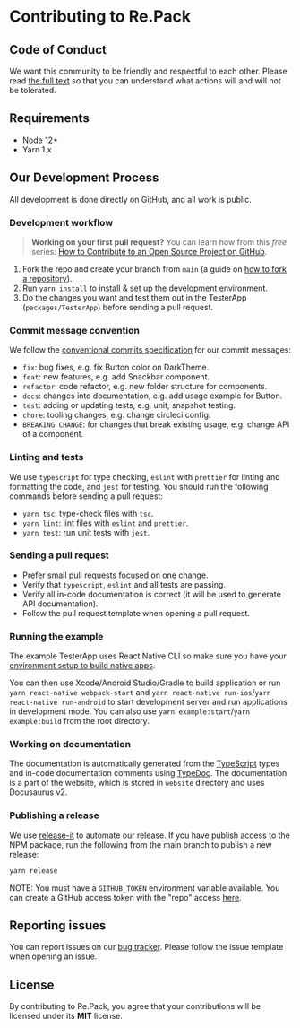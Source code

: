 # Contributing to Re.Pack

## Code of Conduct

We want this community to be friendly and respectful to each other. Please read [the full text](./CODE_OF_CONDUCT.md) so that you can understand what actions will and will not be tolerated.

## Requirements

- Node 12+
- Yarn 1.x

## Our Development Process

All development is done directly on GitHub, and all work is public.

### Development workflow

> **Working on your first pull request?** You can learn how from this *free* series: [How to Contribute to an Open Source Project on GitHub](https://egghead.io/series/how-to-contribute-to-an-open-source-project-on-github).

1. Fork the repo and create your branch from `main` (a guide on [how to fork a repository](https://help.github.com/articles/fork-a-repo/)).
2. Run `yarn install` to install & set up the development environment.
3. Do the changes you want and test them out in the TesterApp (`packages/TesterApp`) before sending a pull request.

### Commit message convention

We follow the [conventional commits specification](https://www.conventionalcommits.org/en) for our commit messages:

- `fix`: bug fixes, e.g. fix Button color on DarkTheme.
- `feat`: new features, e.g. add Snackbar component.
- `refactor`: code refactor, e.g. new folder structure for components.
- `docs`: changes into documentation, e.g. add usage example for Button.
- `test`: adding or updating tests, e.g. unit, snapshot testing.
- `chore`: tooling changes, e.g. change circleci config.
- `BREAKING CHANGE`: for changes that break existing usage, e.g. change API of a component.

### Linting and tests

We use `typescript` for type checking, `eslint` with `prettier` for linting and formatting the code, and `jest` for testing. You should run the following commands before sending a pull request:

- `yarn tsc`: type-check files with `tsc`.
- `yarn lint`: lint files with `eslint` and `prettier`.
- `yarn test`: run unit tests with `jest`.

### Sending a pull request

- Prefer small pull requests focused on one change.
- Verify that `typescript`, `eslint` and all tests are passing.
- Verify all in-code documentation is correct (it will be used to generate API documentation).
- Follow the pull request template when opening a pull request.

### Running the example

The example TesterApp uses React Native CLI so make sure you have your [environment setup to build native apps](https://reactnative.dev/docs/environment-setup).

You can then use Xcode/Android Studio/Gradle to build application or run `yarn react-native webpack-start` and `yarn react-native run-ios`/`yarn react-native run-android` to start development server and run applications in development mode. You can also use `yarn example:start`/`yarn example:build` from the root directory.

### Working on documentation

The documentation is automatically generated from the [TypeScript](https://www.typescriptlang.org/) types and in-code documentation comments using [TypeDoc](https://typedoc.org/). The documentation is a part of the website, which is stored in `website` directory and uses Docusaurus v2.

### Publishing a release

We use [release-it](https://github.com/webpro/release-it) to automate our release. If you have publish access to the NPM package, run the following from the main branch to publish a new release:

```sh
yarn release
```

NOTE: You must have a `GITHUB_TOKEN` environment variable available. You can create a GitHub access token with the "repo" access [here](https://github.com/settings/tokens).

## Reporting issues

You can report issues on our [bug tracker](https://github.com/callstack/repack/issues). Please follow the issue template when opening an issue.

## License

By contributing to Re.Pack, you agree that your contributions will be licensed under its **MIT** license.
